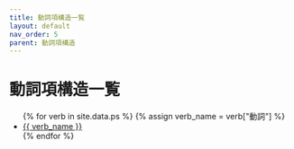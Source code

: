 ```yaml
---
title: 動詞項構造一覧
layout: default
nav_order: 5
parent: 動詞項構造
---
```

# 動詞項構造一覧

<ul>
  {% for verb in site.data.ps %}
    {% assign verb_name = verb["動詞"] %}
    <li>
      <a href="/dictionary/{{ verb_name }}.html">{{ verb_name }}</a>
    </li>
  {% endfor %}
</ul>
